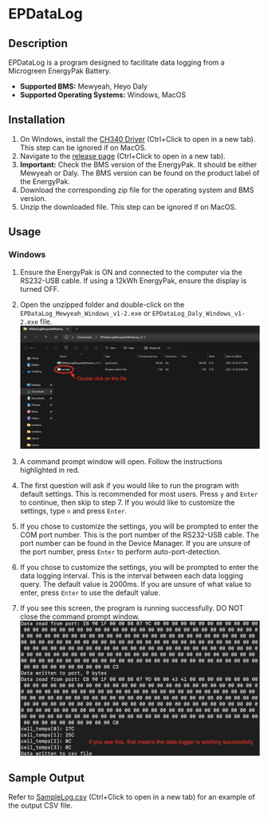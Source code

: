 # EPDataLog

## Description

EPDataLog is a program designed to facilitate data logging from a Microgreen EnergyPak Battery.
- **Supported BMS:** Mewyeah, Heyo Daly
- **Supported Operating Systems:** Windows, MacOS

## Installation

1. On Windows, install the [CH340 Driver](https://www.wch-ic.com/downloads/CH341SER_ZIP.html) (Ctrl+Click to open in a new tab). This step can be ignored if on MacOS.
2. Navigate to the [release page](https://github.com/MicrogreenSolarCorp/EPDataLog/releases) (Ctrl+Click to open in a new tab).
3. **Important:** Check the BMS version of the EnergyPak. It should be either Mewyeah or Daly. The BMS version can be found on the product label of the EnergyPak. 
4. Download the corresponding zip file for the operating system and BMS version.
5. Unzip the downloaded file. This step can be ignored if on MacOS.

## Usage

### Windows
1. Ensure the EnergyPak is ON and connected to the computer via the RS232-USB cable. If using a 12kWh EnergyPak, ensure the display is turned OFF.
2. Open the unzipped folder and double-click on the `EPDataLog_Mewyeah_Windows_v1-2.exe` or `EPDataLog_Daly_Windows_v1-2.exe` file.
![windowsRun](https://github.com/MicrogreenSolarCorp/EPDataLog/blob/main/assetsForReadme/windowsRun.png)
3. A command prompt window will open. Follow the instructions highlighted in red. 
4. The first question will ask if you would like to run the program with default settings. This is recommended for most users. Press `y` and `Enter` to continue, then skip to step 7. If you would like to customize the settings, type `n` and press `Enter`.
5. If you chose to customize the settings, you will be prompted to enter the COM port number. This is the port number of the RS232-USB cable. The port number can be found in the Device Manager. If you are unsure of the port number, press `Enter` to perform auto-port-detection.
6. If you chose to customize the settings, you will be prompted to enter the data logging interval. This is the interval between each data logging query. The default value is 2000ms. If you are unsure of what value to enter, press `Enter` to use the default value.

7. If you see this screen, the program is running successfully. DO NOT close the command prompt window.
![macosRunSuccess](https://github.com/MicrogreenSolarCorp/EPDataLog/blob/main/assetsForReadme/macosRunSuccess.png)


## Sample Output
Refer to [SampleLog.csv](https://github.com/MicrogreenSolarCorp/EPDataLog/blob/main/SampleLog.csv) (Ctrl+Click to open in a new tab) for an example of the output CSV file.

